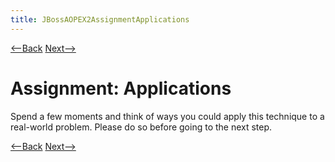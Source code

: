 ```yaml
---
title: JBossAOPEX2AssignmentApplications
---
```

[<--Back](JBossAOPEX2ApplyYourself) [Next-->](JBossAOPEX2ApplicationsOfFieldManipulationInterception)

# Assignment: Applications
Spend a few moments and think of ways you could apply this technique to a real-world problem. Please do so before going to the next step.

[<--Back](JBossAOPEX2ApplyYourself) [Next-->](JBossAOPEX2ApplicationsOfFieldManipulationInterception)
